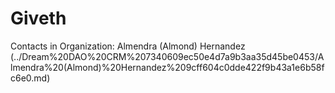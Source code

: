 # Giveth

Contacts in Organization: Almendra (Almond) Hernandez  (../Dream%20DAO%20CRM%207340609ec50e4d7a9b3aa35d45be0453/Almendra%20(Almond)%20Hernandez%209cff604c0dde422f9b43a1e6b58fc6e0.md)